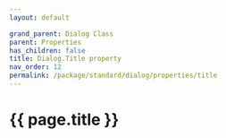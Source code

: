 ```yaml
---
layout: default

grand_parent: Dialog Class
parent: Properties
has_children: false
title: Dialog.Title property
nav_order: 12
permalink: /package/standard/dialog/properties/title
---
```

# {{ page.title }}


